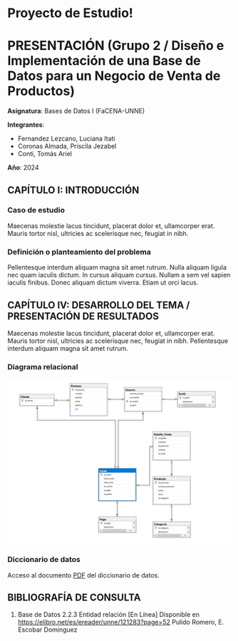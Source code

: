 # Proyecto de Estudio!

# PRESENTACIÓN (Grupo 2 / Diseño e Implementación de una Base de Datos para un Negocio de Venta de Productos)

**Asignatura**: Bases de Datos I (FaCENA-UNNE)

**Integrantes**:
 - Fernandez Lezcano, Luciana Itati 
 - Coronas Almada, Priscila Jezabel 
 - Conti, Tomás Ariel 

**Año**: 2024


## CAPÍTULO I: INTRODUCCIÓN

### Caso de estudio

Maecenas molestie lacus tincidunt, placerat dolor et, ullamcorper erat. Mauris tortor nisl, ultricies ac scelerisque nec, feugiat in nibh. 

### Definición o planteamiento del problema

Pellentesque interdum aliquam magna sit amet rutrum. Nulla aliquam ligula nec quam iaculis dictum. In cursus aliquam cursus. Nullam a sem vel sapien iaculis finibus. Donec aliquam dictum viverra. Etiam ut orci lacus.

## CAPÍTULO IV: DESARROLLO DEL TEMA / PRESENTACIÓN DE RESULTADOS 

Maecenas molestie lacus tincidunt, placerat dolor et, ullamcorper erat. Mauris tortor nisl, ultricies ac scelerisque nec, feugiat in nibh. Pellentesque interdum aliquam magna sit amet rutrum. 



### Diagrama relacional
![diagrama_relacional](https://github.com/Taconti02/Base_De_Datos_I_Grupo_2/blob/main/doc/Diagrama.jpeg)


### Diccionario de datos

Acceso al documento [PDF](doc/diccionario_datos.pdf) del diccionario de datos.

## BIBLIOGRAFÍA DE CONSULTA

 1. Base de Datos 2.2.3 Entidad relación [En Línea] Disponible en https://elibro.net/es/ereader/unne/121283?page=52 Pulido Romero, E. Escobar Domínguez 


